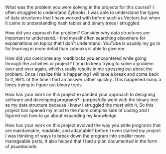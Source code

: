 What was the problem you were solving in the projects for this course?
  I often struggled to understand Zybooks, I was able to understand the types of data structures that I have worked with before such as Vectors but when it came to understanding hash tables and binary trees I struggled.
  
How did you approach the problem? Consider why data structures are important to understand.
  I find myself often searching elsewhere for explainations on topics that I don't understand. YouTube is usually my go to for learning in more detail than zybooks is able to give me. 

How did you overcome any roadblocks you encountered while going through the activities or project?
  I tend to keep trying to solve a problem over and over again, which usually results in me stressing out about the problem. Once i realize this is happening I will take a break and come back to it, 99% of the time I find an answer rather quickly. This happened many a times trying to figure out binary trees.

How has your work on this project expanded your approach to designing software and developing programs?
  I purposfully went with the binary tree as my data structure because I knew I struggled the most with it, So this project has opened my mind to the more complex side of coding and I figured out how to go about expanding my knowledge.

How has your work on this project evolved the way you write programs that are maintainable, readable, and adaptable?
  before I even started my project I was thinking of ways to break down the program into smaller more manageable parts, It also helped that I had a plan documented in the form of psuedocode. 
